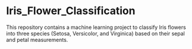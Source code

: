 # Iris_Flower_Classification
This repository contains a machine learning project to classify Iris flowers into three species (Setosa, Versicolor, and Virginica) based on their sepal and petal measurements.
